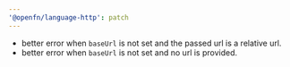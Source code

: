 ```yaml
---
'@openfn/language-http': patch
---
```


- better error when `baseUrl` is not set and the passed url is a relative url.
- better error when `baseUrl` is not set and no url is provided.
